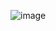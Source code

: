 ![image](https://user-images.githubusercontent.com/66404645/231475412-2ac6fe00-207b-4e85-81fd-45ca08bdd4d3.png)
